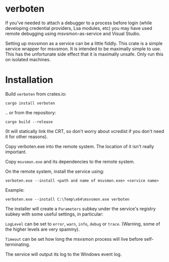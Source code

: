 # verboten
If you've needed to attach a debugger to a process before login (while
developing credential providers, Lsa modules, etc) you may have used remote
debugging using msvsmon-as-service and Visual Studio.

Setting up msvsmon as a service can be a little fiddly.  This crate is a
simple service wrapper for msvsmon.  It is intended to be maximally simple to
use.  This has the unfortunate side effect that it is maximally unsafe.  Only
run this on isolated machines.

# Installation

Build `verboten` from crates.io:

```
cargo install verboten
```

.. or from the repository:

```
cargo build --release
```

(It will statically link the CRT, so don't worry about vcredist if you don't
need it for other reasons).

Copy verboten.exe into the remote system.  The location of it isn't really
important.

Copy `msvsmon.exe` and its dependencies to the remote system.

On the remote system, install the service using:

```
verboten.exe --install <path and name of msvsmon.exe> <service name>
```

Example:

```
verboten.exe --install C:\Temp\x64\msvsmon.exe verboten
```

The installer will create a `Parameters` subkey under the  service's registry
subkey with some useful settings, in particular:

`LogLevel` can be set to `error`, `warn`, `info`, `debug` or `trace`.
(Warning, some of the higher levels are very spammy).

`Timeout` can be set how long the msvsmon process will live before
self-terminating.

The service will output its log to the Windows event log.

